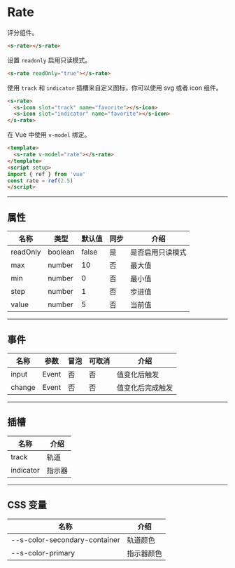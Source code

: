 # Rate

评分组件。

```html preview
<s-rate></s-rate>
```

设置 `readonly` 启用只读模式。

```html preview
<s-rate readOnly="true"></s-rate>
```

使用 `track` 和 `indicator` 插槽来自定义图标，你可以使用 svg 或者 icon 组件。

```html preview
<s-rate>
  <s-icon slot="track" name="favorite"></s-icon>
  <s-icon slot="indicator" name="favorite"></s-icon>
</s-rate>
```

在 Vue 中使用 `v-model` 绑定。

```html
<template>
  <s-rate v-model="rate"></s-rate>
</template>
<script setup>
import { ref } from 'vue'
const rate = ref(2.5)
</script>
```

---

## 属性

| 名称      | 类型    | 默认值 | 同步 | 介绍           |
| -------- | ------- | ------ | --- | -------------- |
| readOnly | boolean | false  | 是  | 是否启用只读模式 |
| max      | number  | 10     | 否  | 最大值          |
| min      | number  | 0      | 否  | 最小值          |
| step     | number  | 1      | 否  | 步进值          |
| value    | number  | 5      | 否  | 当前值          |

---

## 事件

| 名称   | 参数   | 冒泡 | 可取消 | 介绍            |
| ------ |------ |------|------ |---------------- |
| input  | Event | 否   | 否     | 值变化后触发     |
| change | Event | 否   | 否     | 值变化后完成触发 |

---

## 插槽

| 名称      | 介绍   |
| --------- | ------ |
| track     | 轨道   |
| indicator | 指示器 |

---

## CSS 变量

| 名称                          | 介绍      |
| ----------------------------- | --------- |
| --s-color-secondary-container | 轨道颜色   |
| --s-color-primary             | 指示器颜色 |